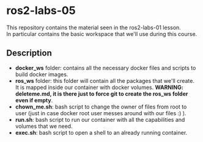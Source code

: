 # ros2-labs-05
This repository contains the material seen in the ros2-labs-01 lesson. <br>
In particular contains the basic workspace that we'll use during this course.

## Description

- **docker_ws** folder: contains all the necessary docker files and scripts to build docker images.
- **ros_ws** folder: this folder will contain all the packages that we'll create. It is mapped inside our container with docker volumes. **WARNING: deleteme.md, it is there just to force git to create the ros_ws folder even if empty**.
- **chown_me.sh**: bash script to change the owner of files from root to user (just in case docker root user messes around with our files :) ).
- **run.sh**: bash script to run our container with all the capabilities and volumes that we need.
- **exec.sh**: bash script to open a shell to an already running container.

